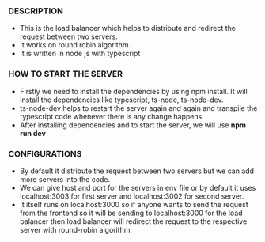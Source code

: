 ### DESCRIPTION
* This is the load balancer which helps to distribute and redirect the request between two servers.
* It works on round robin algorithm.
* It is written in node js with typescript

### HOW TO START THE SERVER
* Firstly we need to install the dependencies by using npm install. It will install the dependencies like typescript, ts-node, ts-node-dev.
* ts-node-dev helps to restart the server again and again and transpile the typescript code whenever there is any change happens
* After installing dependencies and to start the server, we will use **npm run dev**

### CONFIGURATIONS
* By default it distribute the request between two servers but we can add more servers into the code.
* We can give host and port for the servers in env file or by default it uses localhost:3003 for first server and localhost:3002 for second server.
* It itself runs on localhost:3000 so if anyone wants to send the request from the frontend so it will be sending to localhost:3000 for the load balancer then load balancer will redirect the request to the respective server with round-robin algorithm.
